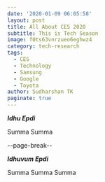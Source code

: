 ```yaml
---
date: '2020-01-09 06:05:58'
layout: post
title: All About CES 2020
subtitle: This is Tech Season
image: f0ts63vnrzueo6eghwz4
category: tech-research
tags:
  - CES
  - Technology
  - Samsung
  - Google
  - Toyota
author: Sudharshan TK
paginate: true
---
```


***Idhu Epdi***

Summa Summa

--page-break--

***Idhuvum Epdi***

Summa
Summa
Summa